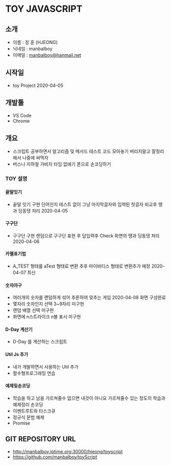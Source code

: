 # TOY JAVASCRIPT

## 소개 
- 이름 : 정 훈 (HJEONG)
- 닉네임 : manbalboy
- 이메일 : manbalboy@hanmail.net  

## 시작일
- toy Project 2020-04-05

## 개발툴 
- VS Code
- Chrome

## 개요
- 스크립트 공부하면서 알고리즘 및 메서드 테스트 코드 모아놓기 버리지말고 잘정리해서 나중에 써먹자 
- 버스나 지하철 가비지 타임 없애기 폰으로 손코딩하기

### TOY 설명
#### 끝말잇기 
- 끝말 잇기 구현 단어인지 테스트 없이 그냥 마지막글자와 입력된 첫글자 비교후 땡과 딩동댕 처리 2020-04-05
#### 구구단
- 구구단 구현 랜덤으로 구구단 표현 후 답입력후 Check 화면의 땡과 딩동댕 처리 2020-04-06
#### 카멜표기법
- A_TEST 형태를 aTest 형태료 변환 추후 마이바티스 형태로 변환추가 예정 2020-04-07 최신
#### 숫자야구 
- 여러개의 숫자를 랜덤하게 섞어 추론하여 맞추는 게임 2020-04-08 화면 구성완료
- 몇자리 숫자인지 선택 3~9자리 미구현
- 랜덤 배열 선택 미구현
- 화면에 n스트라이크 n볼 표시 미구현

#### D-Day 계산기
- D-Day 를 계산하는 스크립트 

#### Util Js 추가
- 내가 개발하면서 사용하는 Util 추가 
- 함수형프로그래밍 연습

#### 예제및손코딩
- 학습을 하고 남을 가르쳐줄수 없으면 내것이 아니요 가르쳐줄수 있는 정도의 학습과 예제정리 손코딩
- 이벤트루트와 타스크큐
- 정규식 문법 예제
- Promise

## GIT REPOSITORY URL
- http://manbalboy.iptime.org:30000/hjeong/toyscript
- https://github.com/manbalboy/toyScript

